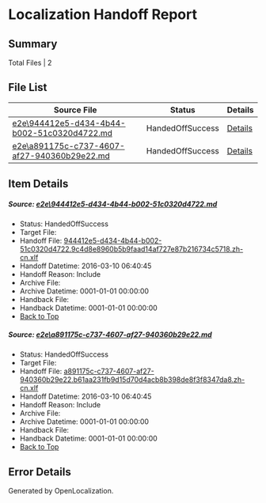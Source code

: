 # <a name='report-top'></a> Localization Handoff Report

## Summary
 Total Files | 2

## File List
 Source File | Status | Details 
 ----------- | ------ | ------- 
 [e2e\944412e5-d434-4b44-b002-51c0320d4722.md](https://github.com/OpenLocalizationTest/oltest/blob/e91adf805680f10f07c4fa8e9a8108936f3f5562/e2e/944412e5-d434-4b44-b002-51c0320d4722.md) | HandedOffSuccess | [Details](#865d8f3cbadbbed8a8e6ad0593a3cc9e0b6814127)
 [e2e\a891175c-c737-4607-af27-940360b29e22.md](https://github.com/OpenLocalizationTest/oltest/blob/e91adf805680f10f07c4fa8e9a8108936f3f5562/e2e/a891175c-c737-4607-af27-940360b29e22.md) | HandedOffSuccess | [Details](#46c75491ede470bb61602e217204730e278e7c009)

## Item Details
##### <a name='865d8f3cbadbbed8a8e6ad0593a3cc9e0b6814127'></a> Source: [e2e\944412e5-d434-4b44-b002-51c0320d4722.md](https://github.com/OpenLocalizationTest/oltest/blob/e91adf805680f10f07c4fa8e9a8108936f3f5562/e2e/944412e5-d434-4b44-b002-51c0320d4722.md)
* Status: HandedOffSuccess
* Target File: 
* Handoff File: [944412e5-d434-4b44-b002-51c0320d4722.9c4d8e8960b5b9faad14af727e87b216734c5718.zh-cn.xlf](https://github.com/OpenLocalizationTestOrg/olhandoff/blob/bf9125c46d65b116bf4554135532439c919213de/ol-handoff/OpenLocalizationTestOrg/oltest.zh-cn/xinjiang/944412e5-d434-4b44-b002-51c0320d4722.9c4d8e8960b5b9faad14af727e87b216734c5718.zh-cn.xlf)
* Handoff Datetime: 2016-03-10 06:40:45
* Handoff Reason: Include
* Archive File: 
* Archive Datetime: 0001-01-01 00:00:00
* Handback File: 
* Handback Datetime: 0001-01-01 00:00:00
* [Back to Top](#report-top)

##### <a name='46c75491ede470bb61602e217204730e278e7c009'></a> Source: [e2e\a891175c-c737-4607-af27-940360b29e22.md](https://github.com/OpenLocalizationTest/oltest/blob/e91adf805680f10f07c4fa8e9a8108936f3f5562/e2e/a891175c-c737-4607-af27-940360b29e22.md)
* Status: HandedOffSuccess
* Target File: 
* Handoff File: [a891175c-c737-4607-af27-940360b29e22.b61aa231fb9d15d70d4acb8b398de8f3f8347da8.zh-cn.xlf](https://github.com/OpenLocalizationTestOrg/olhandoff/blob/bf9125c46d65b116bf4554135532439c919213de/ol-handoff/OpenLocalizationTestOrg/oltest.zh-cn/xinjiang/a891175c-c737-4607-af27-940360b29e22.b61aa231fb9d15d70d4acb8b398de8f3f8347da8.zh-cn.xlf)
* Handoff Datetime: 2016-03-10 06:40:45
* Handoff Reason: Include
* Archive File: 
* Archive Datetime: 0001-01-01 00:00:00
* Handback File: 
* Handback Datetime: 0001-01-01 00:00:00
* [Back to Top](#report-top)


## Error Details

Generated by OpenLocalization.
